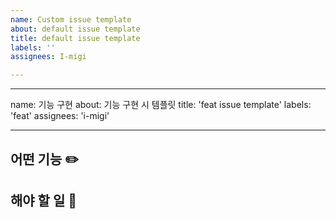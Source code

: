 ```yaml
---
name: Custom issue template
about: default issue template
title: default issue template
labels: ''
assignees: I-migi

---
```


---
name: 기능 구현
about: 기능 구현 시 템플릿
title: 'feat issue template'
labels: 'feat'
assignees: 'i-migi'

---

## 어떤 기능 ✏️

## 해야 할 일 📝
